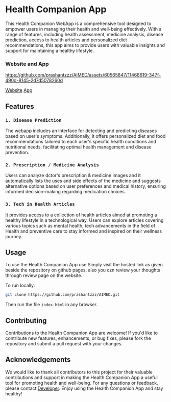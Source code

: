 # Health Companion App

This Health Companion WebApp is a comprehensive tool designed to empower users in managing their health and well-being effectively. With a range of features, including health assessment, medicine analysis, disease prediction, access to health articles and personalized diet recommendations, this app aims to provide users with valuable insights and support for maintaining a healthy lifestyle.

### Website and App

https://github.com/prashantzzz/AIMED/assets/60565847/11468619-347f-490d-8145-2d7d5078260d

<a href="https://prashantzzz.github.io/AIMED/" class="button-84" role="button">Website</a>  <a href="https://www.upload-apk.com/daN7mWgvAnh10VM" class="button-84" role="button">App</a>

## Features

### `1. Disease Prediction`
The webapp includes an interface for detecting and predicting diseases based on user's symptoms. Additionally, it offers personalized diet and food recommendations tailored to each user's specific health conditions and nutritional needs, facilitating optimal health management and disease prevention.

### `2. Prescription / Medicine Analysis`
Users can analyze dctor's prescription & medicine images and it automatically lists the uses and side effects of the medicine and suggests alternative options based on user preferences and medical history, ensuring informed decision-making regarding medication choices.

### `3. Tech in Health Articles`
It provides access to a collection of health articles aimed at promoting a healthy lifestyle in a technological way. Users can explore articles covering various topics such as mental health, tech advancements in the field of Health and preventive care to stay informed and inspired on their wellness journey.

## Usage

To use the Health Companion App use Simply visit the hosted link as given beside the repository on github pages, also you czn review your thoughts through review page on the website.

To run locally:
```bash
git clone https://github.com/prashantzzz/AIMED.git
```
Then run the file ```index.html``` in any browser.

## Contributing

Contributions to the Health Companion App are welcome! If you'd like to contribute new features, enhancements, or bug fixes, please fork the repository and submit a pull request with your changes.

## Acknowledgements

We would like to thank all contributors to this project for their valuable contributions and support in making the Health Companion App a useful tool for promoting health and well-being.
For any questions or feedback, please contact [Developer](https://www.linkedin.com/in/prashantzz/).
Enjoy using the Health Companion App and stay healthy!
